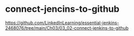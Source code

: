 # connect-jencins-to-github
https://github.com/LinkedInLearning/essential-jenkins-2468076/tree/main/Ch03/03_02-connect-jenkins-to-github
